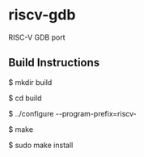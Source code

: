 riscv-gdb
=========

RISC-V GDB port

Build Instructions
------------------
$ mkdir build

$ cd build

$ ../configure --program-prefix=riscv-

$ make

$ sudo make install

